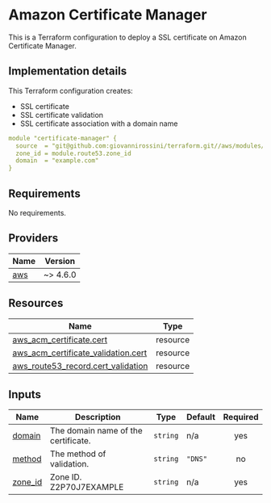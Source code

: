 # Amazon Certificate Manager
This is a Terraform configuration to deploy a SSL certificate on Amazon Certificate Manager.

## Implementation details

This Terraform configuration creates:

- SSL certificate
- SSL certificate validation
- SSL certificate association with a domain name

```yaml
module "certificate-manager" {
  source  = "git@github.com:giovannirossini/terraform.git//aws/modules/acm"
  zone_id = module.route53.zone_id
  domain  = "example.com"
}
```

<!-- BEGIN_TF_DOCS -->
## Requirements

No requirements.

## Providers

| Name | Version |
|------|---------|
| <a name="provider_aws"></a> [aws](#provider\_aws) | ~> 4.6.0 |

## Resources

| Name | Type |
|------|------|
| [aws_acm_certificate.cert](https://registry.terraform.io/providers/hashicorp/aws/latest/docs/resources/acm_certificate) | resource |
| [aws_acm_certificate_validation.cert](https://registry.terraform.io/providers/hashicorp/aws/latest/docs/resources/acm_certificate_validation) | resource |
| [aws_route53_record.cert_validation](https://registry.terraform.io/providers/hashicorp/aws/latest/docs/resources/route53_record) | resource |

## Inputs

| Name | Description | Type | Default | Required |
|------|-------------|------|---------|:--------:|
| <a name="input_domain"></a> [domain](#input\_domain) | The domain name of the certificate. | `string` | n/a | yes |
| <a name="input_method"></a> [method](#input\_method) | The method of validation. | `string` | `"DNS"` | no |
| <a name="input_zone_id"></a> [zone\_id](#input\_zone\_id) | Zone ID. Z2P70J7EXAMPLE | `string` | n/a | yes |
<!-- END_TF_DOCS -->